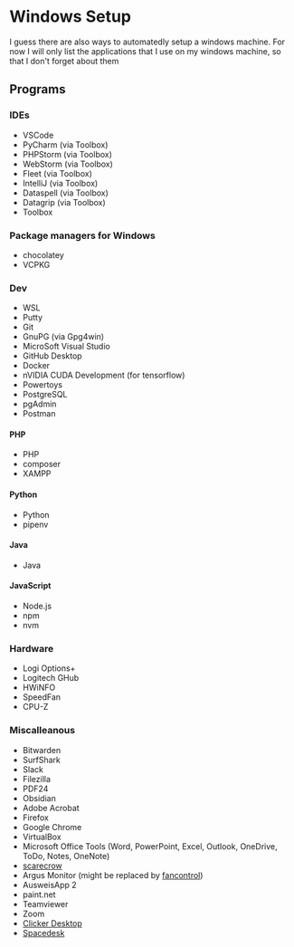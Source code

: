 # Windows Setup

I guess there are also ways to automatedly setup a windows machine. For now I will only list the applications that I use on my windows machine, so that I don't forget about them

## Programs

### IDEs

- VSCode
- PyCharm (via Toolbox)
- PHPStorm (via Toolbox)
- WebStorm (via Toolbox)
- Fleet (via Toolbox)
- IntelliJ (via Toolbox)
- Dataspell (via Toolbox)
- Datagrip (via Toolbox)
- Toolbox

### Package managers for Windows

- chocolatey
- VCPKG

### Dev

- WSL
- Putty
- Git
- GnuPG (via Gpg4win)
- MicroSoft Visual Studio
- GitHub Desktop
- Docker
- nVIDIA CUDA Development (for tensorflow)
- Powertoys
- PostgreSQL
- pgAdmin
- Postman

#### PHP

- PHP
- composer
- XAMPP

#### Python

- Python
- pipenv

#### Java

- Java

#### JavaScript

- Node.js
- npm
- nvm

### Hardware

- Logi Options+
- Logitech GHub
- HWiNFO
- SpeedFan
- CPU-Z

### Miscalleanous

- Bitwarden
- SurfShark
- Slack
- Filezilla
- PDF24
- Obsidian
- Adobe Acrobat
- Firefox
- Google Chrome
- VirtualBox
- Microsoft Office Tools (Word, PowerPoint, Excel, Outlook, OneDrive, ToDo, Notes, OneNote)
- [scarecrow](https://github.com/kaganisildak/malwarescarecrow)
- Argus Monitor (might be replaced by [fancontrol](https://getfancontrol.com/))
- AusweisApp 2
- paint.net
- Teamviewer
- Zoom
- [Clicker Desktop](https://github.com/victorkifer/clicker)
- [Spacedesk](https://www.spacedesk.net/de/)